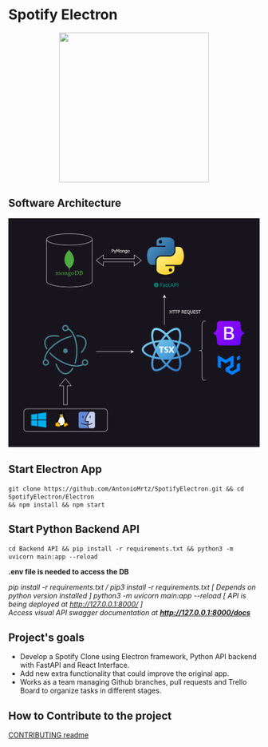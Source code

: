 # Spotify Electron

<img src="https://raw.githubusercontent.com/AntonioMrtz/SpotifyElectron/master/assets/images/SpotifyElectron_MediaPreview.png"  width="300" height="300" style="    display: block;
    float: none;
    margin-left: auto;
    margin-right: auto;">

## Software Architecture

![Spotify_Electron_Software_Diagram](assets/images/Spotify_Electron_Software_Diagram.png)

## Start Electron App

```
git clone https://github.com/AntonioMrtz/SpotifyElectron.git && cd SpotifyElectron/Electron
&& npm install && npm start
```

## Start Python Backend API

```
cd Backend API && pip install -r requirements.txt && python3 -m uvicorn main:app --reload
```
**.env file is needed to access the DB**

*pip install -r requirements.txt / pip3 install -r requirements.txt [ Depends on python version installed ]*
*python3 -m uvicorn main:app --reload [ API is being deployed at http://127.0.0.1:8000/ ]* <br/>
*Access visual API swagger documentation at  **http://127.0.0.1:8000/docs***



## Project's goals

* Develop a Spotify Clone using Electron framework, Python API backend with FastAPI and React Interface.
* Add new extra functionality that could improve the original app.
* Works as a team managing Github branches, pull requests and Trello Board to organize tasks in different stages.

## How to Contribute to the project

[CONTRIBUTING readme](https://github.com/AntonioMrtz/SpotifyElectron/blob/master/.github/CONTRIBUTING.md)
